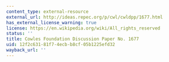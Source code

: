 ```yaml
---
content_type: external-resource
external_url: http://ideas.repec.org/p/cwl/cwldpp/1677.html
has_external_license_warning: true
license: https://en.wikipedia.org/wiki/All_rights_reserved
status: ''
title: Cowles Foundation Discussion Paper No. 1677
uid: 12f2c631-81f7-4ecb-b8cf-05b1225efd32
wayback_url: ''
---
```

